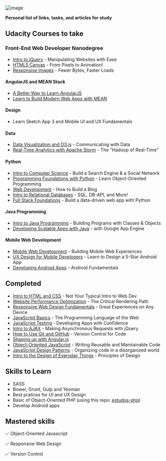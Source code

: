 ![image](https://raw.githubusercontent.com/lucasmlessa/be.Awesome/master/images/logo.png)

**Personal list of links, tasks, and articles for study**
 
## Udacity Courses to take
 
### Front-End Web Developer Nanodegree
- [Intro to jQuery](https://www.udacity.com/course/ud245) - Manipulating Websites with Ease
- [HTML5 Canvas](https://www.udacity.com/course/ud292) - From Pixels to Animation!
- [Responsive Images](https://www.udacity.com/course/ud882) - Fewer Bytes, Faster Loads

#### AngularJS and MEAN Stack
- [A Better Way to Learn AngularJS](https://thinkster.io/a-better-way-to-learn-angularjs/)
- [Learn to Build Modern Web Apps with MEAN](https://thinkster.io/mean-stack-tutorial/)

#### Design
- Learn Sketch App 3 and Mobile UI and UX Fundamentals

#### Data
- [Data Visualization and D3.js](https://www.udacity.com/course/ud507) - Communicating with Data
- [Real-Time Analytics with Apache Storm](https://www.udacity.com/course/ud381) - The "Hadoop of Real-Time"

#### Python
- [Intro to Computer Science](https://www.udacity.com/course/cs101) - Build a Search Engine & a Social Network
- [Programming Foundations with Python](https://www.udacity.com/course/ud036) - Learn Object-Oriented Programming
- [Web Development](https://www.udacity.com/course/cs253) - How to Build a Blog
- [Intro to Relational Databases](https://www.udacity.com/course/ud197) - SQL, DB-API, and More!
- [Full Stack Foundations](https://www.udacity.com/course/ud088) - Build a data-driven web app with Python

#### Java Programming

- [Intro to Java Programming](https://www.udacity.com/course/cs046) - Building Programs with Classes & Objects
- [Developing Scalable Apps with Java](https://www.udacity.com/course/ud859) - with Google App Engine

#### Mobile Web Development
- [Mobile Web Development](https://www.udacity.com/course/cs256) - Building Mobile Web Experiences
- [UX Design for Mobile Developers](https://www.udacity.com/course/ud849) - Learn to Design a 5-Star Android App
- [Developing Android Apps](https://www.udacity.com/course/ud853) - Android Fundamentals


## Completed
- [Intro to HTML and CSS](https://www.udacity.com/course/ud304) - Not Your Typical Intro to Web Dev
- [Website Performance Optimization](https://www.udacity.com/course/ud884) - The Critical Rendering Path
- [Responsive Web Design Fundamentals](https://www.udacity.com/course/ud893) - Great Experiences on Any Device
- [JavaScript Basics](https://www.udacity.com/course/ud804) - The Programming Language of the Web
- [JavaScript Testing](https://www.udacity.com/course/ud549) - Developing Apps with Confidence
- [Intro to AJAX](https://www.udacity.com/course/ud110) - Making Asynchronous Requests with jQuery
- [How to Use Git and GitHub](https://www.udacity.com/course/ud775) - Version Control for Code
- [Shaping up with Angular.js](https://www.codeschool.com/courses/shaping-up-with-angular-js)
- [Object-Oriented JavaScript](https://www.udacity.com/course/ud015) - Writing Reusable and Maintainable Code
- [JavaScript Design Patterns](https://www.udacity.com/course/ud989) - Organizing code in a disorganized world
- [Intro to the Design of Everyday Things](https://www.udacity.com/course/design101) - Principles of Design

## Skills to Learn

- SASS
- Bower, Grunt, Gulp and Yeoman
- Best pratices for UI and UX Design
- Basic of Object-Oriented PHP (using this repo: [estudos-php](https://github.com/lucasmlessa/estudos-php))
- Develop Android apps

## Mastered skills
:white_check_mark:  Object-Oriented Javascript

:white_check_mark:  Responsive Web Design

:white_check_mark:  Version Control
